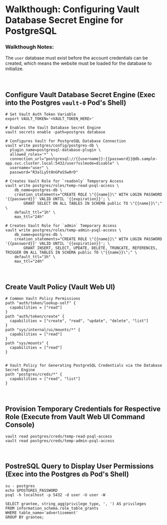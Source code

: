 # Walkthough: Configuring Vault Database Secret Engine for PostgreSQL


### Walkthough Notes:
The `user` database must exist before the account credentials can be created, which means the website must be loaded for the database to initialize.

<br>


## Configure Vault Database Secret Engine (Exec into the Postgres `vault-0` Pod's Shell)
```
# Set Vault Auth Token Variable
export VAULT_TOKEN='<VAULT_TOKEN_HERE>'

# Enables the Vault Database Secret Engine
vault secrets enable -path=postgres database

# Configures Vault for PostgreSQL Database Connection
vault write postgres/config/postgres-db \
  plugin_name=postgresql-database-plugin \
  allowed_roles='*' \
  connection_url="postgresql://{{username}}:{{password}}@db.sample-app.svc.cluster.local:5432/user?sslmode=disable" \
  username="user" \
  password="R3alLySt0nGPaS5w0rD"

# Creates Vault Role for `readonly` Temporary Access
vault write postgres/roles/temp-read-psql-access \
    db_name=postgres-db \
    creation_statements="CREATE ROLE \"{{name}}\" WITH LOGIN PASSWORD '{{password}}' VALID UNTIL '{{expiration}}'; \
        GRANT SELECT ON ALL TABLES IN SCHEMA public TO \"{{name}}\";" \
    default_ttl="1h" \
    max_ttl="24h"

# Creates Vault Role for `admin` Temporary Access
vault write postgres/roles/temp-admin-psql-access \
    db_name=postgres-db \
    creation_statements="CREATE ROLE \"{{name}}\" WITH LOGIN PASSWORD '{{password}}' VALID UNTIL '{{expiration}}'; \
        GRANT INSERT, SELECT, UPDATE, DELETE, TRUNCATE, REFERENCES, TRIGGER ON ALL TABLES IN SCHEMA public TO \"{{name}}\";" \
    default_ttl="1h" \
    max_ttl="24h"
```

<br>

## Create Vault Policy (Vault Web UI)
```
# Common Vault Policy Permissions
path "auth/token/lookup-self" {
  capabilities = ["read"]
}
path "auth/token/create" {
  capabilities = ["create", "read", "update", "delete", "list"]
}
path "sys/internal/ui/mounts/*" {
  capabilities = ["read"]
}
path "sys/mounts" {
  capabilities = ["read"]
}


# Vault Policy for Generating PostgreSQL Credentials via the Database Secret Engine
path "postgres/creds/*" {
  capabilities = ["read", "list"]
}
```

<br>

## Provision Temporary Credentials for Respective Role (Execute from Vault Web UI Command Console)
```
vault read postgres/creds/temp-read-psql-access
vault read postgres/creds/temp-admin-psql-access
```

<br>

## PostreSQL Query to Display User Permissions (Exec into the Postgres `db` Pod's Shell)
```
su - postgres
echo $POSTGRES_PASSWORD
psql -h localhost -p 5432 -d user -U user -W

SELECT grantee, string_agg(privilege_type, ', ') AS privileges
FROM information_schema.role_table_grants 
WHERE table_name='advertisement'   
GROUP BY grantee;
```
